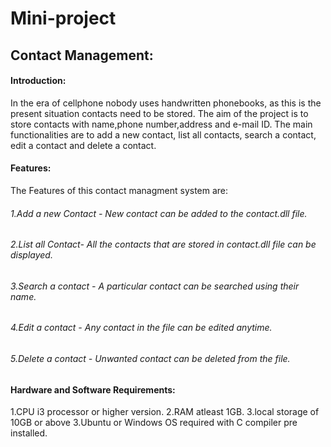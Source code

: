 # Mini-project

## Contact Management:

#### Introduction:
In the era of cellphone nobody uses handwritten phonebooks, as this is the present situation contacts need to be stored.
The aim of the project is to store contacts with name,phone number,address and e-mail ID.
The main functionalities are to add a new contact, list all contacts, search a contact, edit a contact and 
delete a contact.

#### Features:

The Features of this contact managment system are:

###### 1.Add a new Contact - New contact can be added to the contact.dll file.
###### 2.List all Contact- All the contacts that are stored in contact.dll file can be displayed.
###### 3.Search a contact - A particular contact can be searched using their name.
###### 4.Edit a contact - Any contact in the file can be edited anytime.
###### 5.Delete a contact - Unwanted contact can be deleted from the file.

#### Hardware and Software Requirements:

1.CPU i3 processor or higher version.
2.RAM atleast 1GB.
3.local storage of 10GB or above
3.Ubuntu or Windows OS required with C compiler pre installed.
